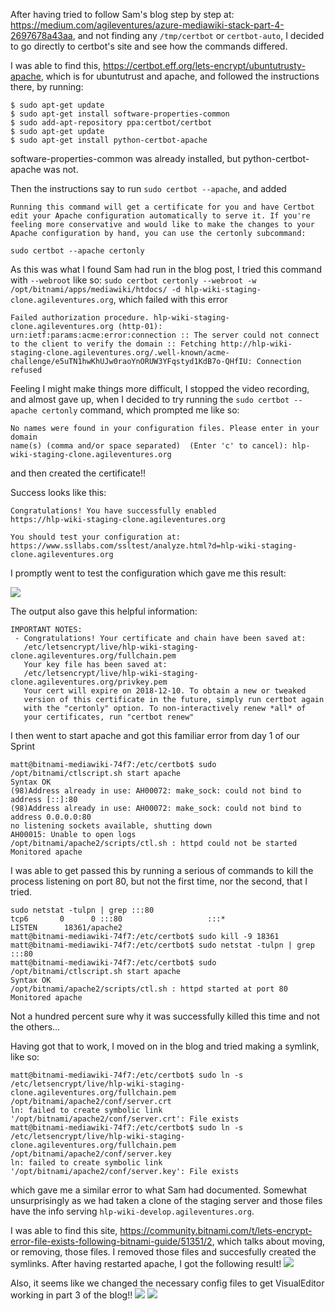 After having tried to follow Sam's blog step by step at: https://medium.com/agileventures/azure-mediawiki-stack-part-4-2697678a43aa, and not finding any `/tmp/certbot` or `certbot-auto`, I decided to go directly to certbot's site and see how the commands differed.

I was able to find this, https://certbot.eff.org/lets-encrypt/ubuntutrusty-apache, which is for ubuntutrust and apache, and followed the instructions there, by running:
```
$ sudo apt-get update
$ sudo apt-get install software-properties-common
$ sudo add-apt-repository ppa:certbot/certbot
$ sudo apt-get update
$ sudo apt-get install python-certbot-apache
```

software-properties-common was already installed, but python-certbot-apache was not.

Then the instructions say to run `sudo certbot --apache`, and added 
```
Running this command will get a certificate for you and have Certbot edit your Apache configuration automatically to serve it. If you're feeling more conservative and would like to make the changes to your Apache configuration by hand, you can use the certonly subcommand:
``` 
`sudo certbot --apache certonly`

As this was what I found Sam had run in the blog post, I tried this command with `--webroot` like so: `sudo certbot certonly --webroot -w /opt/bitnami/apps/mediawiki/htdocs/ -d hlp-wiki-staging-clone.agileventures.org`, which failed with this error 

```
Failed authorization procedure. hlp-wiki-staging-clone.agileventures.org (http-01): urn:ietf:params:acme:error:connection :: The server could not connect to the client to verify the domain :: Fetching http://hlp-wiki-staging-clone.agileventures.org/.well-known/acme-challenge/e5uTN1hwKhUJw0raoYnORUW3YFqstyd1KdB7o-QHfIU: Connection refused
```

Feeling I might make things more difficult, I stopped the video recording, and almost gave up, when I decided to try running the `sudo certbot --apache certonly` command, which prompted me like so: 

```
No names were found in your configuration files. Please enter in your domain
name(s) (comma and/or space separated)  (Enter 'c' to cancel): hlp-wiki-staging-clone.agileventures.org
``` 
and then created the certificate!!

Success looks like this:

```
Congratulations! You have successfully enabled
https://hlp-wiki-staging-clone.agileventures.org

You should test your configuration at:
https://www.ssllabs.com/ssltest/analyze.html?d=hlp-wiki-staging-clone.agileventures.org
```

I promptly went to test the configuration which gave me this result:

![](https://dl.dropbox.com/s/2ymz7k32h47wvi0/hlp-wiki-staging-clone-test-cert.png?dl=0)

The output also gave this helpful information:

```
IMPORTANT NOTES:
 - Congratulations! Your certificate and chain have been saved at:
   /etc/letsencrypt/live/hlp-wiki-staging-clone.agileventures.org/fullchain.pem
   Your key file has been saved at:
   /etc/letsencrypt/live/hlp-wiki-staging-clone.agileventures.org/privkey.pem
   Your cert will expire on 2018-12-10. To obtain a new or tweaked
   version of this certificate in the future, simply run certbot again
   with the "certonly" option. To non-interactively renew *all* of
   your certificates, run "certbot renew"
```

I then went to start apache and got this familiar error from day 1 of our Sprint

```
matt@bitnami-mediawiki-74f7:/etc/certbot$ sudo /opt/bitnami/ctlscript.sh start apache
Syntax OK
(98)Address already in use: AH00072: make_sock: could not bind to address [::]:80
(98)Address already in use: AH00072: make_sock: could not bind to address 0.0.0.0:80
no listening sockets available, shutting down
AH00015: Unable to open logs
/opt/bitnami/apache2/scripts/ctl.sh : httpd could not be started
Monitored apache
```
I was able to get passed this by running a serious of commands to kill the process listening on port 80, but not the first time, nor the second, that I tried.
```
sudo netstat -tulpn | grep :::80
tcp6       0      0 :::80                   :::*                    LISTEN      18361/apache2   
matt@bitnami-mediawiki-74f7:/etc/certbot$ sudo kill -9 18361
matt@bitnami-mediawiki-74f7:/etc/certbot$ sudo netstat -tulpn | grep :::80
matt@bitnami-mediawiki-74f7:/etc/certbot$ sudo /opt/bitnami/ctlscript.sh start apache
Syntax OK
/opt/bitnami/apache2/scripts/ctl.sh : httpd started at port 80
Monitored apache
```
 Not a hundred percent sure why it was successfully killed this time and not the others...

Having got that to work, I moved on in the blog and tried making a symlink, like so:
```
matt@bitnami-mediawiki-74f7:/etc/certbot$ sudo ln -s /etc/letsencrypt/live/hlp-wiki-staging-clone.agileventures.org/fullchain.pem /opt/bitnami/apache2/conf/server.crt
ln: failed to create symbolic link '/opt/bitnami/apache2/conf/server.crt': File exists
matt@bitnami-mediawiki-74f7:/etc/certbot$ sudo ln -s /etc/letsencrypt/live/hlp-wiki-staging-clone.agileventures.org/fullchain.pem /opt/bitnami/apache2/conf/server.key
ln: failed to create symbolic link '/opt/bitnami/apache2/conf/server.key': File exists
```
which gave me a similar error to what Sam had documented. Somewhat unsurprisingly as we had taken a clone of the staging server and those files have the info serving `hlp-wiki-develop.agileventures.org`.

I was able to find this site, https://community.bitnami.com/t/lets-encrypt-error-file-exists-following-bitnami-guide/51351/2, which talks about moving, or removing, those files. I removed those files and succesfully created the symlinks. After having restarted apache, I got the following result!
![](https://dl.dropbox.com/s/n8df8w39x4glive/hlp-wiki-staging-clone-https-success.png?dl=0)

Also, it seems like we changed the necessary config files to get VisualEditor working in part 3 of the blog!!
![](https://dl.dropbox.com/s/bk2sa4tlw6kp4xx/hlp-wiki-staging-clone-veditor-working.png?dl=0)
![](https://dl.dropbox.com/s/bovcvwk6ttne160/hlp-wiki-staging-clone-visual-editor.png?dl=0)
